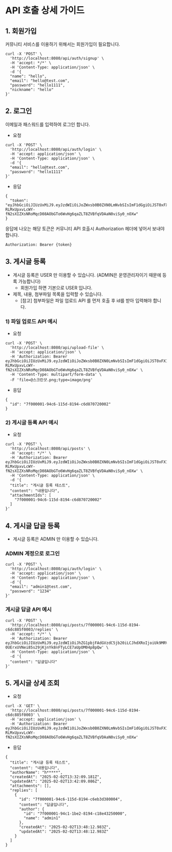 # API 호출 상세 가이드

## 1. 회원가입
커뮤니티 서비스를 이용하기 위해서는 회원가입이 필요합니다.

```
curl -X 'POST' \
  'http://localhost:8080/api/auth/signup' \
  -H 'accept: */*' \
  -H 'Content-Type: application/json' \
  -d '{
  "name": "hello",
  "email": "hello@test.com",
  "password": "hello1111",
  "nickname": "hello"
}'
```


## 2. 로그인
이메일과 패스워드를 입력하여 로그인 합니다.

- 요청
```
curl -X 'POST' \
  'http://localhost:8080/api/auth/login' \
  -H 'accept: application/json' \
  -H 'Content-Type: application/json' \
  -d '{
  "email": "hello@test.com",
  "password": "hello1111"
}'
```

- 응답
```
{
  "token": "eyJhbGciOiJIUzUxMiJ9.eyJzdWIiOiJoZWxsb0B0ZXN0LmNvbSIsImF1dGgiOiJST0xFX1VTRVIiLCJpYXQiOjE3Mzg1MDI1MDIsImV4cCI6MTczODUwMjU2Mn0.9eRIRkftLYFOtXD-RLMxUpxvLcWY-fN2sXIZXsNRoMqcD08AObGTo6WvHg6qaZLT8ZVBfqVDAaN0viSy0_nOXw"
}
```

응답에 나오는 해당 토큰은 커뮤니티 API 호출시 Authorization 헤더에 넣어서 보내야 합니다.

```
Authorization: Bearer {token}
```


## 3. 게시글 등록
- 게시글 등록은 USER 만 이용할 수 있습니다. (ADMIN은 운영관리자이기 때문에 등록 가능합니다)
    - 회원가입 하면 기본으로 USER 입니다.
- 제목, 내용, 첨부파일 목록을 입력할 수 있습니다.
    - [참고] 첨부파일은 파일 업로드 API 를 먼저 호출 후 id를 받아 입력해야 합니다.

### 1) 파일 업로드 API 예시
- 요청
```
curl -X 'POST' \
  'http://localhost:8080/api/upload-file' \
  -H 'accept: application/json' \
  -H 'Authorization: Bearer eyJhbGciOiJIUzUxMiJ9.eyJzdWIiOiJoZWxsb0B0ZXN0LmNvbSIsImF1dGgiOiJST0xFX1VTRVIiLCJpYXQiOjE3Mzg1MDI1MDIsImV4cCI6MTczODUwMjU2Mn0.9eRIRkftLYFOtXD-RLMxUpxvLcWY-fN2sXIZXsNRoMqcD08AObGTo6WvHg6qaZLT8ZVBfqVDAaN0viSy0_nOXw' \
  -H 'Content-Type: multipart/form-data' \
  -F 'file=@스크린샷.png;type=image/png'

```

- 응답
```
{
  "id": "7f000001-94c6-115d-8194-c6d870720002" 
}
```

### 2) 게시글 등록 API 예시
- 요청
```
curl -X 'POST' \
  'http://localhost:8080/api/posts' \
  -H 'accept: */*' \
  -H 'Authorization: Bearer eyJhbGciOiJIUzUxMiJ9.eyJzdWIiOiJoZWxsb0B0ZXN0LmNvbSIsImF1dGgiOiJST0xFX1VTRVIiLCJpYXQiOjE3Mzg1MDI1MDIsImV4cCI6MTczODUwMjU2Mn0.9eRIRkftLYFOtXD-RLMxUpxvLcWY-fN2sXIZXsNRoMqcD08AObGTo6WvHg6qaZLT8ZVBfqVDAaN0viSy0_nOXw' \
  -H 'Content-Type: application/json' \
  -d '{
  "title": "게시글 등록 테스트",
  "content": "내용입니다",
  "attachmentIds": [
    "7f000001-94c6-115d-8194-c6d870720002"
  ]
}'
```

## 4. 게시글 답글 등록
- 게시글 등록은 ADMIN 만 이용할 수 있습니다.

### ADMIN 계정으로 로그인
```
curl -X 'POST' \
  'http://localhost:8080/api/auth/login' \
  -H 'accept: application/json' \
  -H 'Content-Type: application/json' \
  -d '{
  "email": "admin1@test.com",
  "password": "1234"
}'

```

### 게시글 답글 API 예시

```
curl -X 'POST' \
  'http://localhost:8080/api/posts/7f000001-94c6-115d-8194-c6dc885f0003/replies' \
  -H 'accept: */*' \
  -H 'Authorization: Bearer eyJhbGciOiJIUzUxMiJ9.eyJzdWIiOiJhZG1pbjFAdGVzdC5jb20iLCJhdXRoIjoiUk9MRV9BRE1JTiIsImlhdCI6MTczODUwNDAzOSwiZXhwIjoxNzM4NTA0MDk5fQ.1uNdDRud4zhaiUw4JtsXruG41OKYGOBZVeYT_xgSAVy-0UErxUVNei85s29jKjnYk8nFTyLCE7aUpOM04p8pQw' \
  -H 'Content-Type: application/json' \
  -d '{
  "content": "답글입니다"
}'

```

## 5. 게시글 상세 조회

- 요청
```
curl -X 'GET' \
  'http://localhost:8080/api/posts/7f000001-94c6-115d-8194-c6dc885f0003' \
  -H 'accept: application/json' \
  -H 'Authorization: Bearer eyJhbGciOiJIUzUxMiJ9.eyJzdWIiOiJoZWxsb0B0ZXN0LmNvbSIsImF1dGgiOiJST0xFX1VTRVIiLCJpYXQiOjE3Mzg1MDI1MDIsImV4cCI6MTczODUwMjU2Mn0.9eRIRkftLYFOtXD-RLMxUpxvLcWY-fN2sXIZXsNRoMqcD08AObGTo6WvHg6qaZLT8ZVBfqVDAaN0viSy0_nOXw'
```

- 응답
```
{
  "title": "게시글 등록 테스트",
  "content": "내용입니다",
  "authorName": "h*****",
  "createdAt": "2025-02-02T13:32:09.181Z",
  "updatedAt": "2025-02-02T13:42:09.086Z",
  "attachments": [],
  "replies": [
    {
      "id": "7f000001-94c6-115d-8194-c6eb3d380004",
      "content": "답글입니다",
      "author": {
        "id": "7f000001-94c1-1be2-8194-c18e43250000",
        "name": "admin1"
      },
      "createdAt": "2025-02-02T13:48:12.983Z",
      "updatedAt": "2025-02-02T13:48:12.983Z"
    }
  ]
}
```
